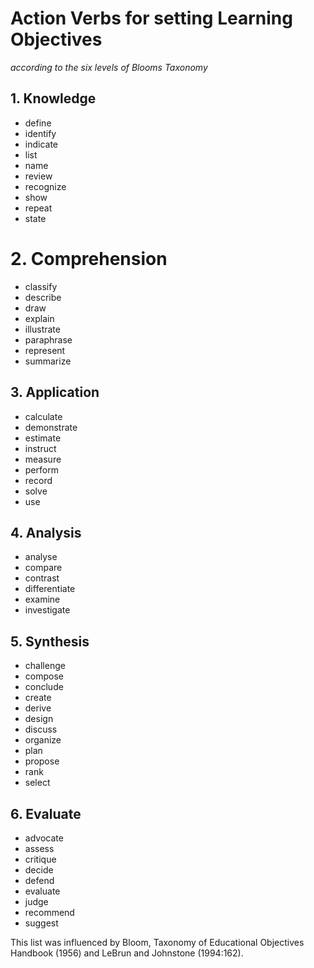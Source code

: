 
# Action Verbs for setting Learning Objectives

*according to the six levels of Blooms Taxonomy*


## 1. Knowledge

* define
* identify
* indicate
* list
* name
* review
* recognize
* show
* repeat
* state

# 2. Comprehension

* classify
* describe
* draw
* explain
* illustrate
* paraphrase
* represent
* summarize

## 3. Application

* calculate
* demonstrate
* estimate
* instruct
* measure
* perform
* record
* solve
* use

## 4. Analysis
* analyse
* compare
* contrast
* differentiate
* examine
* investigate

## 5. Synthesis

* challenge
* compose
* conclude
* create
* derive
* design
* discuss
* organize
* plan
* propose
* rank
* select

## 6. Evaluate

* advocate
* assess
* critique
* decide
* defend
* evaluate
* judge
* recommend
* suggest


This list was influenced by Bloom, Taxonomy of Educational Objectives Handbook (1956) and
LeBrun and Johnstone (1994:162).